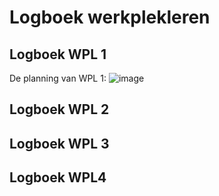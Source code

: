 # Logboek werkplekleren

## Logboek WPL 1
De planning van WPL 1:
![image](https://github.com/PXL-Digital-SNE-Werkplekleren/portfolio-AlejandroVerissimoPXL/assets/148559043/087dfd90-90fc-4c15-9b3c-b33524f5a917)


## Logboek WPL 2

## Logboek WPL 3

## Logboek WPL4

